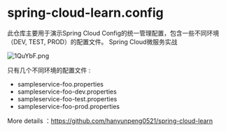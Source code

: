 # spring-cloud-learn.config

此仓库主要用于演示Spring Cloud Config的统一管理配置，包含一些不同环境（DEV, TEST, PROD）的配置文件。 Spring Cloud微服务实战

![1QuYbF.png](https://s2.ax1x.com/2020/01/29/1QuYbF.png)

只有几个不同环境的配置文件 :


- sampleservice-foo.properties
- sampleservice-foo-dev.properties
- sampleservice-foo-test.properties
- sampleservice-foo-prod.properties

More details ：<https://github.com/hanyunpeng0521/spring-cloud-learn>
